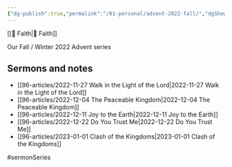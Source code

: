 ```yaml
---
{"dg-publish":true,"permalink":"/01-personal/advent-2022-fall/","dgShowBacklinks":false}
---
```



[[📘 Faith\|📘 Faith]]

Our Fall / Winter 2022 Advent series

## Sermons and notes

* [[96-articles/2022-11-27 Walk in the Light of the Lord\|2022-11-27 Walk in the Light of the Lord]]
* [[96-articles/2022-12-04 The Peaceable Kingdom\|2022-12-04 The Peaceable Kingdom]]
* [[96-articles/2022-12-11 Joy to the Earth\|2022-12-11 Joy to the Earth]]
* [[96-articles/2022-12-22 Do You Trust Me\|2022-12-22 Do You Trust Me]]
* [[96-articles/2023-01-01 Clash of the Kingdoms\|2023-01-01 Clash of the Kingdoms]]

#sermonSeries 